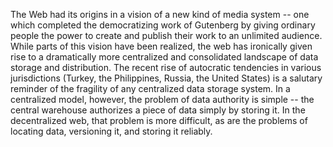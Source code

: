 The Web had its origins in a vision of a new kind of media system -- one which completed the democratizing work of Gutenberg by giving ordinary people the power to create and publish their work to an unlimited audience. While parts of this vision have been realized, the web has ironically given rise to a dramatically more centralized and consolidated landscape of data storage and distribution. The recent rise of autocratic tendencies in various jurisdictions (Turkey, the Philippines, Russia, the United States) is a salutary reminder of the fragility of any centralized data storage system. In a centralized model, however, the problem of data authority is simple -- the central warehouse authorizes a piece of data simply by storing it. In the decentralized web, that problem is more difficult, as are the problems of locating data, versioning it, and storing it reliably. 
